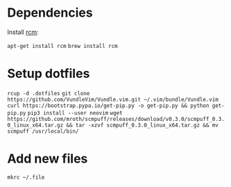 # Dependencies

Install [rcm](https://github.com/thoughtbot/rcm):

```apt-get install rcm```
```brew install rcm```

# Setup dotfiles

```rcup -d .dotfiles```
```git clone https://github.com/VundleVim/Vundle.vim.git ~/.vim/bundle/Vundle.vim```
```curl https://bootstrap.pypa.io/get-pip.py -o get-pip.py && python get-pip.py```
```pip3 install --user neovim```
```wget https://github.com/mroth/scmpuff/releases/download/v0.3.0/scmpuff_0.3.0_linux_x64.tar.gz && tar -xzvf scmpuff_0.3.0_linux_x64.tar.gz && mv scmpuff /usr/local/bin/```

# Add new files

```
mkrc ~/.file
```
